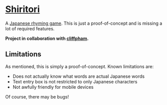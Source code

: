 [Shiritori](https://chuynh18.github.io/shiritori/)
=========

A [Japanese rhyming game](https://en.wikipedia.org/wiki/Shiritori).  This is just a proof-of-concept and is missing a lot of required features.

**Project in collaboration with [cliffpham](https://github.com/cliffpham).**

Limitations
-----------

As mentioned, this is simply a proof-of-concept.  Known limitations are:
* Does not actually know what words are actual Japanese words
* Text entry box is not restricted to only Japanese characters
* Not awfully friendly for mobile devices

Of course, there may be bugs!